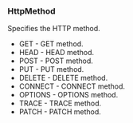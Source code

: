 ### HttpMethod
Specifies the HTTP method.

- GET - GET method.
- HEAD - HEAD method.
- POST - POST method.
- PUT - PUT method.
- DELETE - DELETE method.
- CONNECT - CONNECT method.
- OPTIONS - OPTIONS method.
- TRACE - TRACE method.
- PATCH - PATCH method.
